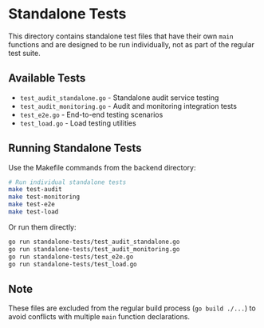 # Standalone Tests

This directory contains standalone test files that have their own `main` functions and are designed to be run individually, not as part of the regular test suite.

## Available Tests

- `test_audit_standalone.go` - Standalone audit service testing
- `test_audit_monitoring.go` - Audit and monitoring integration tests  
- `test_e2e.go` - End-to-end testing scenarios
- `test_load.go` - Load testing utilities

## Running Standalone Tests

Use the Makefile commands from the backend directory:

```bash
# Run individual standalone tests
make test-audit
make test-monitoring  
make test-e2e
make test-load
```

Or run them directly:

```bash
go run standalone-tests/test_audit_standalone.go
go run standalone-tests/test_audit_monitoring.go
go run standalone-tests/test_e2e.go
go run standalone-tests/test_load.go
```

## Note

These files are excluded from the regular build process (`go build ./...`) to avoid conflicts with multiple `main` function declarations.